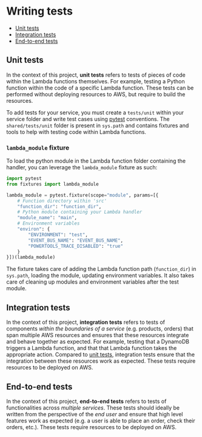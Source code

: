 Writing tests
=============

* [Unit tests](#unit-tests)
* [Integration tests](#integration-tests)
* [End-to-end tests](#end-to-end-tests)

## Unit tests

In the context of this project, __unit tests__ refers to tests of pieces of code within the Lambda functions themselves. For example, testing a Python function within the code of a specific Lambda function. These tests can be performed without deploying resources to AWS, but require to build the resources.

To add tests for your service, you must create a `tests/unit` within your service folder and write test cases using [pytest](https://docs.pytest.org/en/latest/) conventions. The `shared/tests/unit` folder is present in `sys.path` and contains fixtures and tools to help with testing code within Lambda functions.

### `lambda_module` fixture

To load the python module in the Lambda function folder containing the handler, you can leverage the `lambda_module` fixture as such:

```python
import pytest
from fixtures import lambda_module

lambda_module = pytest.fixture(scope="module", params=[{
    # Function directory within 'src'
    "function_dir": "function_dir",
    # Python module containing your Lambda handler
    "module_name": "main",
    # Environment variables
    "environ": {
        "ENVIRONMENT": "test",
        "EVENT_BUS_NAME": "EVENT_BUS_NAME",
        "POWERTOOLS_TRACE_DISABLED": "true"
    }
}])(lambda_module)
```

The fixture takes care of adding the Lambda function path (`function_dir`) in `sys.path`, loading the module, updating environment variables. It also takes care of cleaning up modules and environment variables after the test module.

## Integration tests

In the context of this project, __integration tests__ refers to tests of components _within the boundaries of a service_ (e.g. products, orders) that span multiple AWS resources and ensures that these resources integrate and behave together as expected. For example, testing that a DynamoDB triggers a Lambda function, and that that Lambda function takes the appropriate action. Compared to [unit tests](#unit-tests), integration tests ensure that the integration between these resources work as expected. These tests require resources to be deployed on AWS.

## End-to-end tests

In the context of this project, __end-to-end tests__ refers to tests of functionalities across _multiple services_. These tests should ideally be written from the perspective of the _end user_ and ensure that high level features work as expected (e.g. a user is able to place an order, check their orders, etc.). These tests require resources to be deployed on AWS.